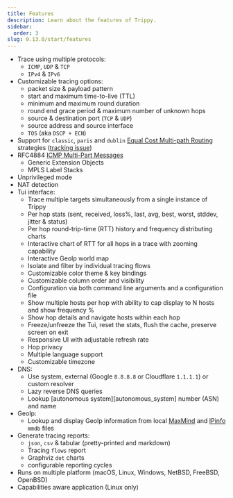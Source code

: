 ```yaml
---
title: Features
description: Learn about the features of Trippy.
sidebar:
  order: 3
slug: 0.13.0/start/features
---
```


- Trace using multiple protocols:
  - `ICMP`, `UDP` & `TCP`
  - `IPv4` & `IPv6`
- Customizable tracing options:
  - packet size & payload pattern
  - start and maximum time-to-live (TTL)
  - minimum and maximum round duration
  - round end grace period & maximum number of unknown hops
  - source & destination port (`TCP` & `UDP`)
  - source address and source interface
  - `TOS` (aka `DSCP + ECN`)
- Support for `classic`, `paris`
  and `dublin` [Equal Cost Multi-path Routing](https://en.wikipedia.org/wiki/Equal-cost_multi-path_routing)
  strategies ([tracking issue](https://github.com/fujiapple852/trippy/issues/274))
- RFC4884 [ICMP Multi-Part Messages](https://datatracker.ietf.org/doc/html/rfc4884)
  - Generic Extension Objects
  - MPLS Label Stacks
- Unprivileged mode
- NAT detection
- Tui interface:
  - Trace multiple targets simultaneously from a single instance of Trippy
  - Per hop stats (sent, received, loss%, last, avg, best, worst, stddev, jitter & status)
  - Per hop round-trip-time (RTT) history and frequency distributing charts
  - Interactive chart of RTT for all hops in a trace with zooming capability
  - Interactive GeoIp world map
  - Isolate and filter by individual tracing flows
  - Customizable color theme & key bindings
  - Customizable column order and visibility
  - Configuration via both command line arguments and a configuration file
  - Show multiple hosts per hop with ability to cap display to N hosts and show frequency %
  - Show hop details and navigate hosts within each hop
  - Freeze/unfreeze the Tui, reset the stats, flush the cache, preserve screen on exit
  - Responsive UI with adjustable refresh rate
  - Hop privacy
  - Multiple language support
  - Customizable timezone
- DNS:
  - Use system, external (Google `8.8.8.8` or Cloudflare `1.1.1.1`) or custom resolver
  - Lazy reverse DNS queries
  - Lookup \[autonomous system]\[autonomous\_system] number (ASN) and name
- GeoIp:
  - Lookup and display GeoIp information from local [MaxMind](https://www.maxmind.com)
    and [IPinfo](https://ipinfo.io) `mmdb` files
- Generate tracing reports:
  - `json`, `csv` & tabular (pretty-printed and markdown)
  - Tracing `flows` report
  - Graphviz `dot` charts
  - configurable reporting cycles
- Runs on multiple platform (macOS, Linux, Windows, NetBSD, FreeBSD, OpenBSD)
- Capabilities aware application (Linux only)
